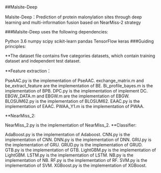 ##Malsite-Deep

Malsite-Deep：Prediction of protein malonylation sites through deep learning and multi-information fusion based on NearMiss-2 strategy

###Malsite-Deep uses the following dependencies:

Python 3.6
numpy
scipy
scikit-learn
pandas
TensorFlow
keras
###Guiding principles:

**The dataset file contains five categories  datasets, which contain training dataset and independent test dataset.


**Feature extraction：


PseAAC.py is the implementation of PseAAC.
exchange_matrix.m and be_extract_feature are the implementation of BE.
Bi_profile_bayes.m is the implementation of BPB.
DPC.py is the implementation of implement DC.
EBGW_DATA.m and EBGW.m are the implementation of EBGW.
BLOSUM62.py is the implementation of BLOSUM62.
EAAC.py is the implementation of EAAC.
PWAA_Y1.m is the implementation of PWAA.

**NearMiss_2:

NearMiss_2.py is the implementation of NearMiss_2.
**Classifier:

AdaBoost.py is the implementation of Adaboost.
CNN.py is the implementation of CNN.
DNN.py is the implementation of DNN.
GRU.py is the implementation of GRU.
GRUD.py is the implementation of GRUD.
GTB.py is the implementation of GTB.
LightGBM.py is the implementation of LightGBM.
LSTM.py is the implementation of LSTM.
NB.py is the implementation of NB.
RF.py is the implementation of RF.
SVM.py is the implementation of SVM.
XGBoost.py is the implementation of XGBoost.